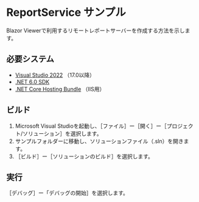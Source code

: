 # ReportService サンプル

Blazor Viewerで利用するリモートレポートサーバーを作成する方法を示します。

## 必要システム

* [Visual Studio 2022](https://visualstudio.microsoft.com/ja/vs/) （17.0以降）
* [.NET 6.0 SDK](https://www.microsoft.com/net/download)
* [.NET Core Hosting Bundle](https://dotnet.microsoft.com/download/dotnet/thank-you/runtime-aspnetcore-6.0.0-windows-hosting-bundle-installer) （IIS用）

## ビルド

1. Microsoft Visual Studioを起動し、［ファイル］ー［開く］ー［プロジェクト/ソリューション］を選択します。
2. サンプルフォルダーに移動し、ソリューションファイル（.sln）を開きます。
3. ［ビルド］ー［ソリューションのビルド］を選択します。

## 実行

［デバッグ］ー「デバッグの開始］を選択します。
